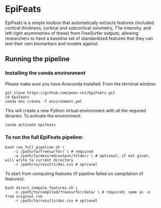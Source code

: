 <h1>EpiFeats</h1>

EpiFeats is a simple toolbox that automatically extracts features (included cortical thickness, cortical and subcortical volumetry, T1w intensity, and left-right asymmetries of these) from FreeSurfer outputs, allowing researchers to have a baseline set of standardized features that they can test their own biomarkers and models against.

<h2>Running the pipeline</h2>
<h3>Installing the conda environment</h3>

Please make sure you have Anaconda installed. From the terminal window:

```
git clone https://github.com/penn-cnt/EpiFeats.git
cd EpiFeats
conda env create -f environment.yml
```

This will create a new Python virtual environment with all the required libraries. To activate the environment:

```
conda activate epifeats
```

<h3>To run the full EpiFeats pipeline:</h3>

```
bash run_full_pipeline.sh \
    -i /path/to/freesurfer/ \ # required
    -o /path/to/desired/output/folder/ \ # optional; if not given, will write to current directory
    -r /path/to/results/doc.csv # optional
```

To start from computing features (if pipeline failed on compilation of features):
```
bash direct_compute_features.sh \
    -o /path/to/compiled/freesurfer/data/ \ # required; same as -o from original run
    -r /path/to/results/doc.csv # optional
```
